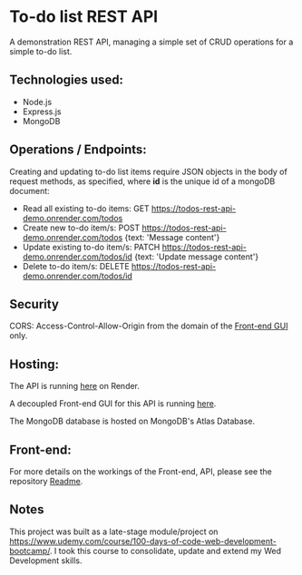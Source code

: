 # To-do list REST API
A demonstration REST API, managing a simple set of CRUD operations for a simple to-do list.

## Technologies used:
* Node.js
* Express.js
* MongoDB

## Operations / Endpoints:
Creating and updating to-do list items require JSON objects in the body of request methods, as specified, where **id** is the unique id of a mongoDB document:

* Read all existing to-do items: GET https://todos-rest-api-demo.onrender.com/todos
* Create new to-do item/s: POST https://todos-rest-api-demo.onrender.com/todos {text: 'Message content'}
* Update existing to-do item/s: PATCH https://todos-rest-api-demo.onrender.com/todos/id {text: 'Update message content'}
* Delete to-do item/s: DELETE https://todos-rest-api-demo.onrender.com/todos/id

## Security
CORS: Access-Control-Allow-Origin from the domain of the [Front-end GUI](https://todos-rest-api-demo.onrender.com/todos) only.

## Hosting:
The API is running [here](https://todos-rest-api-demo.onrender.com/todos) on Render.

A decoupled Front-end GUI for this API is running [here](https://shop-demo-node-js-express-mondodb.onrender.com).

The MongoDB database is hosted on MongoDB's Atlas Database.

## Front-end:
For more details on the workings of the Front-end, API, please see the repository [Readme](https://github.com/bauerindustries/vue-frontend-for-todo-api/edit/main/README.md).


## Notes
This project was built as a late-stage module/project on https://www.udemy.com/course/100-days-of-code-web-development-bootcamp/. I took this course to consolidate, update and extend my Wed Development skills.
